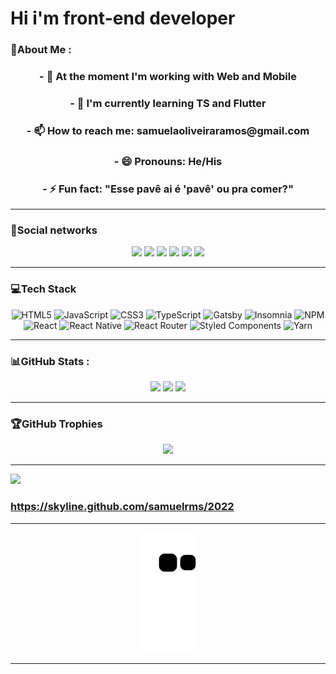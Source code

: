 # Hi i'm front-end developer


### 💫About Me :
<div align="center" >
    <h3> - 🔭 At the moment I'm working with Web and Mobile </h3>
<h3>- 🌱 I'm currently learning TS and Flutter</h3>
<h3>- 📫 How to reach me: samuelaoliveiraramos@gmail.com</h3>
<h3>- 😄 Pronouns: He/His</h3>
<h3>- ⚡ Fun fact: "Esse pavê ai é 'pavê' ou pra comer?"</h3>
  </div>
  
  ---
  
  ### 👥Social networks
  
 <div align="center">
      <a href="https://www.youtube.com/channel/UC0VcrNBxasnCX8Oee38BsnA" target="_blank"><img src="https://img.shields.io/badge/YouTube-FF0000?style=for-the-badge&logo=youtube&logoColor=white" target="_blank"></a>
  <a href="https://www.instagram.com/ramoos.sam/" target="_blank"><img src="https://img.shields.io/badge/-Instagram-%23E4405F?style=for-the-badge&logo=instagram&logoColor=white" target="_blank"></a>
 <a href="https://discord.gg/FkMQeTrrj6" target="_blank"><img src="https://img.shields.io/badge/Discord-7289DA?style=for-the-badge&logo=discord&logoColor=white" target="_blank"></a> 
  <a href = "mailto:samuelaoliveiraramos@gmail.com"><img src="https://img.shields.io/badge/-Gmail-%23333?style=for-the-badge&logo=gmail&logoColor=dark" target="_blank"></a>
  <a href="https://www.linkedin.com/in/samuelaoramos/" target="_blank"><img src="https://img.shields.io/badge/-LinkedIn-%230077B5?style=for-the-badge&logo=linkedin&logoColor=white" target="_blank"></a> 
      <a href="https://api.whatsapp.com/send?1=pt_BR&phone=553497100399" target="_blank"><img src="https://img.shields.io/badge/WhatsApp-25D366?style=for-the-badge&logo=whatsapp&logoColor=white" target="_blank"></a>
</div>

---
  
### 💻Tech Stack

 <div align="center">
  
![HTML5](https://img.shields.io/badge/html5-%23E34F26.svg?style=for-the-badge&logo=html5&logoColor=white) ![JavaScript](https://img.shields.io/badge/javascript-%23323330.svg?style=for-the-badge&logo=javascript&logoColor=%23F7DF1E) ![CSS3](https://img.shields.io/badge/css3-%231572B6.svg?style=for-the-badge&logo=css3&logoColor=white) ![TypeScript](https://img.shields.io/badge/typescript-%23007ACC.svg?style=for-the-badge&logo=typescript&logoColor=white) ![Gatsby](https://img.shields.io/badge/Gatsby-%23663399.svg?style=for-the-badge&logo=gatsby&logoColor=white) ![Insomnia](https://img.shields.io/badge/Insomnia-black?style=for-the-badge&logo=insomnia&logoColor=5849BE) ![NPM](https://img.shields.io/badge/NPM-%23000000.svg?style=for-the-badge&logo=npm&logoColor=white) ![React](https://img.shields.io/badge/react-%2320232a.svg?style=for-the-badge&logo=react&logoColor=%2361DAFB) ![React Native](https://img.shields.io/badge/react_native-%2320232a.svg?style=for-the-badge&logo=react&logoColor=%2361DAFB) ![React Router](https://img.shields.io/badge/React_Router-CA4245?style=for-the-badge&logo=react-router&logoColor=white) ![Styled Components](https://img.shields.io/badge/styled--components-DB7093?style=for-the-badge&logo=styled-components&logoColor=white) ![Yarn](https://img.shields.io/badge/yarn-%232C8EBB.svg?style=for-the-badge&logo=yarn&logoColor=white)
</div>

---

### 📊GitHub Stats :
  
<div align="center">
  
![](https://github-readme-stats.vercel.app/api?username=samuelrms&theme=merko&hide_border=false&include_all_commits=false&count_private=false)
![](https://github-readme-streak-stats.herokuapp.com/?user=samuelrms&theme=merko&hide_border=false)
![](https://github-readme-stats.vercel.app/api/top-langs/?username=samuelrms&theme=merko&hide_border=false&include_all_commits=false&count_private=false&layout=compact)
</div>

---
  
### 🏆GitHub Trophies

<div align="center">
  
![](https://github-profile-trophy.vercel.app/?username=samuelrms&theme=radical&no-frame=false&no-bg=false&margin-w=4)
</div>

---

<div align="left">
  
  [![](https://visitcount.itsvg.in/api?id=samuelrms&icon=3&color=8)](https://visitcount.itsvg.in)
  <h3><a href="https://skyline.github.com/samuelrms/2022">https://skyline.github.com/samuelrms/2022</a></h3>
  </div>
  
  ---
  
  <div align="center">
      <img src="https://github.com/samuelrms/samuelrms/blob/output/github-contribution-grid-snake.svg">
  </div>
  
  ---
